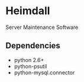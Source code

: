 # Heimdall 

Server Maintenance Software

## Dependencies
- python 2.6+
- python-psutil
- python-mysql.connector
